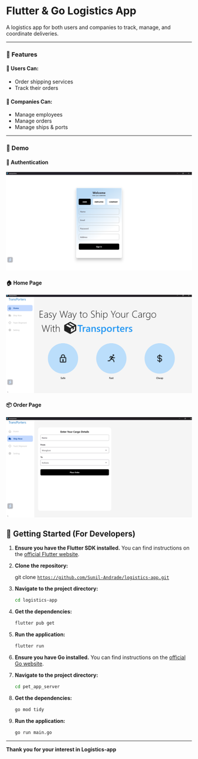 # **Flutter** & **Go** Logistics App

A logistics app for both users and companies to track, manage, and coordinate deliveries.

---

### 🚀 Features

#### 👤 Users Can:
- Order shipping services
- Track their orders

#### 🏢 Companies Can:
- Manage employees
- Manage orders
- Manage ships & ports

---

### 📸 Demo

#### 🔐 Authentication

![Auth](assets/sign_up_lg.png)

#### 🏠 Home Page

![Home](assets/home_lg.png)

#### 📦 Order Page

![Add Cargo](assets/add_car_lg.png)

## 🏁 Getting Started (For Developers)



1.  **Ensure you have the Flutter SDK installed.** You can find instructions on the [official Flutter website](https://flutter.dev/docs/get-started/install).
2.  **Clone the repository:**
   
    git clone [`https://github.com/Sunil-Andrade/logistics-app.git`](https://github.com/Sunil-Andrade/logistics-app.git)
   
3.  **Navigate to the project directory:**
    ```bash
    cd logistics-app
    ```
4.  **Get the dependencies:**
    ```bash
    flutter pub get
    ```
5.  **Run the application:**
    ```bash
    flutter run
    ```
    
6. **Ensure you have Go installed.** You can find instructions on the [official Go website](https://go.dev/doc/install).

7. **Navigate to the project directory:**

   ```bash
   cd pet_app_server
   ```
8. **Get the dependencies:**
    ```bash
    go mod tidy
    ```
9. **Run the application:**

    ```bash
    go run main.go
    ```

---


**Thank you for your interest in Logistics-app**


